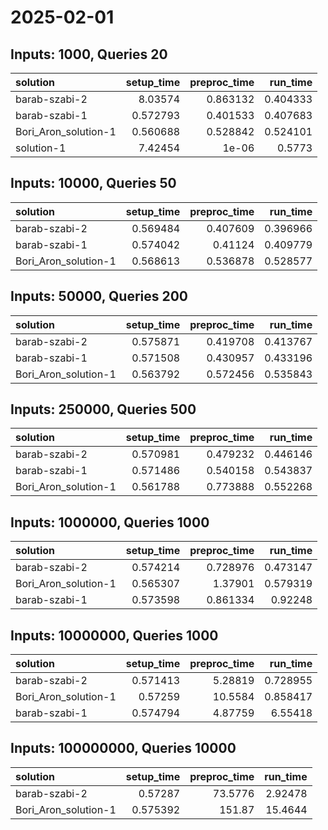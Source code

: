 # 2025-02-01

## Inputs: 1000, Queries 20

| solution             |   setup_time |   preproc_time |   run_time |
|:---------------------|-------------:|---------------:|-----------:|
| barab-szabi-2        |     8.03574  |       0.863132 |   0.404333 |
| barab-szabi-1        |     0.572793 |       0.401533 |   0.407683 |
| Bori_Aron_solution-1 |     0.560688 |       0.528842 |   0.524101 |
| solution-1           |     7.42454  |       1e-06    |   0.5773   |

## Inputs: 10000, Queries 50

| solution             |   setup_time |   preproc_time |   run_time |
|:---------------------|-------------:|---------------:|-----------:|
| barab-szabi-2        |     0.569484 |       0.407609 |   0.396966 |
| barab-szabi-1        |     0.574042 |       0.41124  |   0.409779 |
| Bori_Aron_solution-1 |     0.568613 |       0.536878 |   0.528577 |

## Inputs: 50000, Queries 200

| solution             |   setup_time |   preproc_time |   run_time |
|:---------------------|-------------:|---------------:|-----------:|
| barab-szabi-2        |     0.575871 |       0.419708 |   0.413767 |
| barab-szabi-1        |     0.571508 |       0.430957 |   0.433196 |
| Bori_Aron_solution-1 |     0.563792 |       0.572456 |   0.535843 |

## Inputs: 250000, Queries 500

| solution             |   setup_time |   preproc_time |   run_time |
|:---------------------|-------------:|---------------:|-----------:|
| barab-szabi-2        |     0.570981 |       0.479232 |   0.446146 |
| barab-szabi-1        |     0.571486 |       0.540158 |   0.543837 |
| Bori_Aron_solution-1 |     0.561788 |       0.773888 |   0.552268 |

## Inputs: 1000000, Queries 1000

| solution             |   setup_time |   preproc_time |   run_time |
|:---------------------|-------------:|---------------:|-----------:|
| barab-szabi-2        |     0.574214 |       0.728976 |   0.473147 |
| Bori_Aron_solution-1 |     0.565307 |       1.37901  |   0.579319 |
| barab-szabi-1        |     0.573598 |       0.861334 |   0.92248  |

## Inputs: 10000000, Queries 1000

| solution             |   setup_time |   preproc_time |   run_time |
|:---------------------|-------------:|---------------:|-----------:|
| barab-szabi-2        |     0.571413 |        5.28819 |   0.728955 |
| Bori_Aron_solution-1 |     0.57259  |       10.5584  |   0.858417 |
| barab-szabi-1        |     0.574794 |        4.87759 |   6.55418  |

## Inputs: 100000000, Queries 10000

| solution             |   setup_time |   preproc_time |   run_time |
|:---------------------|-------------:|---------------:|-----------:|
| barab-szabi-2        |     0.57287  |        73.5776 |    2.92478 |
| Bori_Aron_solution-1 |     0.575392 |       151.87   |   15.4644  |